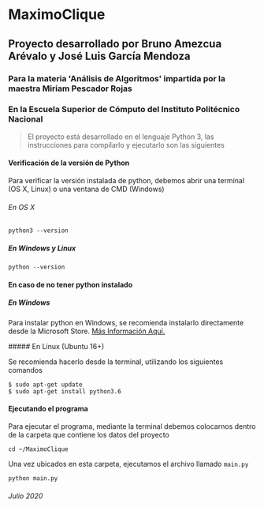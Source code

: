 # MaximoClique

## Proyecto desarrollado por Bruno Amezcua Arévalo y José Luis García Mendoza

### Para la materia 'Análisis de Algoritmos' impartida por la maestra Miriam Pescador Rojas

### En la Escuela Superior de Cómputo del Instituto Politécnico Nacional

> El proyecto está desarrollado en el lenguaje Python 3, las instrucciones para compilarlo y ejecutarlo son las siguientes

#### Verificación de la versión de Python

Para verificar la versión instalada de python, debemos abrir una terminal (OS X, Linux) o una ventana de CMD (Windows)

###### En OS X

```
python3 --version
```

##### En Windows y Linux

```
python --version
```

#### En caso de no tener python instalado

##### En Windows

Para instalar python en Windows, se recomienda instalarlo directamente desde la Microsoft Store. [Más Información Aquí.](https://docs.microsoft.com/es-es/windows/python/beginners)


##### En Linux (Ubuntu 16+)

Se recomienda hacerlo desde la terminal, utilizando los siguientes comandos 

```
$ sudo apt-get update
$ sudo apt-get install python3.6
```

#### Ejecutando el programa

Para ejecutar el programa, mediante la terminal debemos colocarnos dentro de la carpeta que contiene los datos del proyecto

```
cd ~/MaximoClique
```

Una vez ubicados en esta carpeta, ejecutamos el archivo llamado `main.py`

```
python main.py
```


###### Julio 2020 

